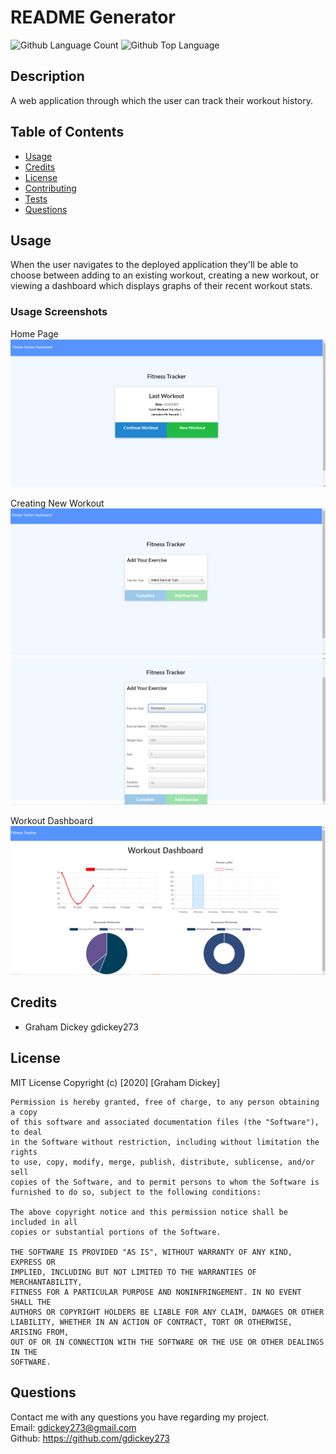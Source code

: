# README Generator
  ![Github Language Count](https://img.shields.io/github/languages/count/gdickey273/workout-tracker)
  ![Github Top Language](https://img.shields.io/github/languages/top/gdickey273/workout-tracker)

  ## Description 
  A web application through which the user can track their workout history. 

  ## Table of Contents
  * [Usage](#usage)
  * [Credits](#credits)
  * [License](#license)
  * [Contributing](#contributing)
  * [Tests](#tests)
  * [Questions](#questions)

  

  ## Usage
  When the user navigates to the deployed application they'll be able to choose between adding to an existing workout, creating a new workout, or viewing a dashboard which displays graphs of their recent workout stats.

  ### Usage Screenshots  
  Home Page
  ![Home Page Screenshot](public/images/home-page.png)

  Creating New Workout
  ![New Workout Screenshot](public/images/new-workout.png)
  ![New Workout Details Screenshot](public/images/new-workout-details.png)

  Workout Dashboard
    ![Workout Dashboard](public/images/dashboard.png)

  ## Credits 
  * Graham Dickey gdickey273
 

  ## License 
  MIT License 
  Copyright (c) [2020] [Graham Dickey]
    
    Permission is hereby granted, free of charge, to any person obtaining a copy
    of this software and associated documentation files (the "Software"), to deal
    in the Software without restriction, including without limitation the rights
    to use, copy, modify, merge, publish, distribute, sublicense, and/or sell
    copies of the Software, and to permit persons to whom the Software is
    furnished to do so, subject to the following conditions:
    
    The above copyright notice and this permission notice shall be included in all
    copies or substantial portions of the Software.
    
    THE SOFTWARE IS PROVIDED "AS IS", WITHOUT WARRANTY OF ANY KIND, EXPRESS OR
    IMPLIED, INCLUDING BUT NOT LIMITED TO THE WARRANTIES OF MERCHANTABILITY,
    FITNESS FOR A PARTICULAR PURPOSE AND NONINFRINGEMENT. IN NO EVENT SHALL THE
    AUTHORS OR COPYRIGHT HOLDERS BE LIABLE FOR ANY CLAIM, DAMAGES OR OTHER
    LIABILITY, WHETHER IN AN ACTION OF CONTRACT, TORT OR OTHERWISE, ARISING FROM,
    OUT OF OR IN CONNECTION WITH THE SOFTWARE OR THE USE OR OTHER DEALINGS IN THE
    SOFTWARE.


  ## Questions
  Contact me with any questions you have regarding my project.   
  Email: gdickey273@gmail.com  
  Github: https://github.com/gdickey273  
